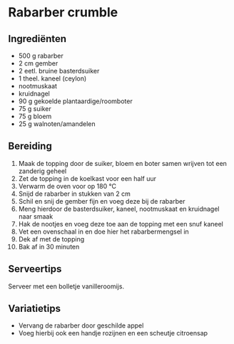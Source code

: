 # Rabarber crumble

## Ingrediënten

- 500 g rabarber
- 2 cm gember
- 2 eetl. bruine basterdsuiker
- 1 theel. kaneel (ceylon)
- nootmuskaat
- kruidnagel
- 90 g gekoelde plantaardige/roomboter
- 75 g suiker
- 75 g bloem
- 25 g walnoten/amandelen

## Bereiding

 1. Maak de topping door de suiker, bloem en boter samen wrijven tot een zanderig geheel
 2. Zet de topping in de koelkast voor een half uur
 3. Verwarm de oven voor op 180 °C
 4. Snijd de rabarber in stukken van 2 cm 
 5. Schil en snij de gember fijn en voeg deze bij de rabarber
 6. Meng hierdoor de basterdsuiker, kaneel, nootmuskaat en kruidnagel naar smaak
 7. Hak de nootjes en voeg deze toe aan de topping met een snuf kaneel
 8. Vet een ovenschaal in en doe hier het rabarbermengsel in
 9. Dek af met de topping
 10. Bak af in 30 minuten

## Serveertips

Serveer met een bolletje vanilleroomijs.

## Variatietips

- Vervang de rabarber door geschilde appel
- Voeg hierbij ook een handje rozijnen en een scheutje citroensap
